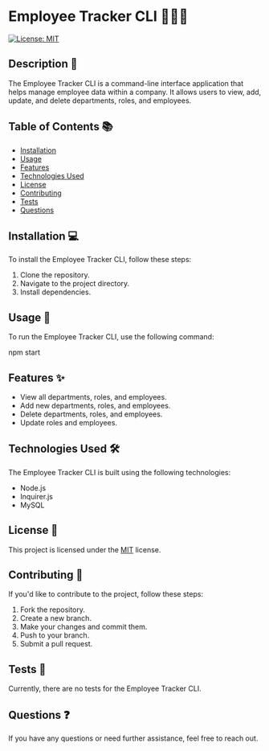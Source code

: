 # Employee Tracker CLI 👨‍💼🔧

[![License: MIT](https://img.shields.io/badge/License-MIT-yellow.svg)](https://opensource.org/licenses/MIT)

## Description 📝

The Employee Tracker CLI is a command-line interface application that helps manage employee data within a company. It allows users to view, add, update, and delete departments, roles, and employees.

## Table of Contents 📚

- [Installation](#installation)
- [Usage](#usage)
- [Features](#features)
- [Technologies Used](#technologies-used)
- [License](#license)
- [Contributing](#contributing)
- [Tests](#tests)
- [Questions](#questions)

## Installation 💻

To install the Employee Tracker CLI, follow these steps:

1. Clone the repository.
2. Navigate to the project directory.
3. Install dependencies.


## Usage 🚀

To run the Employee Tracker CLI, use the following command:

npm start


## Features ✨

- View all departments, roles, and employees.
- Add new departments, roles, and employees.
- Delete departments, roles, and employees.
- Update roles and employees.

## Technologies Used 🛠️

The Employee Tracker CLI is built using the following technologies:

- Node.js
- Inquirer.js
- MySQL

## License 📜

This project is licensed under the [MIT](https://opensource.org/licenses/MIT) license.

## Contributing 🤝

If you'd like to contribute to the project, follow these steps:

1. Fork the repository.
2. Create a new branch.
3. Make your changes and commit them.
4. Push to your branch.
5. Submit a pull request.

## Tests 🧪

Currently, there are no tests for the Employee Tracker CLI.

## Questions ❓

If you have any questions or need further assistance, feel free to reach out.


